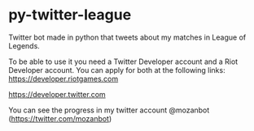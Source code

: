 # py-twitter-league
Twitter bot made in python that tweets about my matches in League of Legends. 

To be able to use it you need a Twitter Developer account and a Riot Developer account. You can apply for both at the following links:
https://developer.riotgames.com 
 
https://developer.twitter.com

You can see the progress in my twitter account @mozanbot (https://twitter.com/mozanbot)
